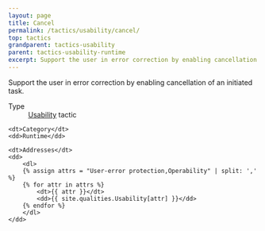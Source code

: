 ```yaml
---
layout: page
title: Cancel
permalink: /tactics/usability/cancel/
top: tactics
grandparent: tactics-usability
parent: tactics-usability-runtime
excerpt: Support the user in error correction by enabling cancellation of an initiated task.
---
```


Support the user in error correction by enabling cancellation of an initiated task.

<dl>
    <dt>Type</dt>
    <dd><a href="{{ '/quality/usability/' | relative_url }}">Usability</a> tactic</dd>
    
    <dt>Category</dt>
    <dd>Runtime</dd>
    
    <dt>Addresses</dt>
    <dd>
        <dl>
        {% assign attrs = "User-error protection,Operability" | split: ',' %}
        {% for attr in attrs %}
            <dt>{{ attr }}</dt>
            <dd>{{ site.qualities.Usability[attr] }}</dd>
        {% endfor %}
        </dl>
    </dd>
</dl>
